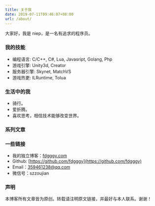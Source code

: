 ```yaml
---
title: 关于我
date: 2019-07-11T09:46:07+08:00
url: /about/
---
```



<p class="message">
大家好，我是 niep，是一名有追求的程序员。
</p>


### 我的技能

 * 编程语言: C/C++, C#, Lua, Javasript, Golang, Php
 * 游戏引擎: Unity3d, Creator
 * 服务器引擎: Skynet, MatchVS
 * 游戏热更: ILRuntime, Tolua

### 生活中的我

 * 骑行。
 * 爱折腾。
 * 喜欢思考，相信技术能够改变世界。

### 系列文章

### 一些链接

 * 我的独立博客：[fdgggy.com](http://fdgggy.com)
 * Github: [https://github.com/fdgggy](https://github.com/fdgggy)
 * Email：359461238@qq.com
 * 微信号：szzoujian   

### 声明

本博客所有文章皆为原创。转载请注明原文链接，并最好与本人联系。谢谢！
